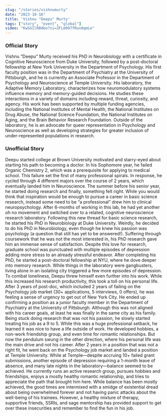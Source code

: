 ```yaml
---
slug: "/stories/vishnumurty"
date: "2023-10-16"
title: 'Vishnu "Deepu" Murty'
tags: ["story", "event", "global"]
video: "KwSGIlRB4bo?si=ZFLm997fRun0qmLe"
---
```

### Official Story
Vishnu “Deepu” Murty received his PhD in Neurobiology with a certificate in Cognitive Neuroscience from Duke University, followed by a post-doctoral fellowship at New York University in the Department of Psychology. His first faculty position was in the Department of Psychiatry at the University of Pittsburgh, and he is currently an Associate Professor in the Department of Psychology and Neuroscience at Temple University. His laboratory, the Adaptive Memory Laboratory, characterizes how neuromodulatory systems influence memory and memory-guided decisions. He studies these interactions in a variety of domains including reward, threat, curiosity, and agency. His work has been supported by multiple funding agencies, including the National Institutes of Mental Health, the National Institutes on Drug Abuse, the National Science Foundation, the National Institutes on Aging, and the Brain Behavior Research Foundation. Outside of the laboratory, he is an advocate for queer representation in Psychology and Neuroscience as well as developing strategies for greater inclusion of under-represented populations in research.

### Unofficial Story
Deepu started college at Brown University motivated and starry-eyed about starting his path to becoming a doctor. In his Sophomore year, he failed Organic Chemistry 2, which was a prerequisite for applying to medical school. This failure set the first of many professional spirals. In response, he cycled through 4 different majors over the course of 2 years, which eventually landed him in Neuroscience. The summer before his senior year, he started doing research and finally, something felt right. While you would think that inspiration would be enough to pursue a career in basic science research, instead some need to be “a professional” drew him to clinical neuropsychology. After 6-months of working in this lab, he had yet another oh no movement and switched over to a related, cognitive neuroscience research laboratory. Following this new thread for basic science research, he started his PhD in Neurobiology at Duke University. Weirdly, he decided to do his PhD in Neurobiology, even though he knew his passion was psychology (a question that still has yet to be answered!). Suffering through coursework that he was not the most interested in, his PhD research gave him an immense sense of satisfaction. Despite this love for research, graduate school was punctuated with multiple episodes of depression adding more stress to an already stressful endeavor. After completing his PhD, he started a post-doctoral fellowship at NYU, where he dove deeper into memory research. While things in the laboratory were gangbusters, living alone in an isolating city triggered a few more episodes of depression. To combat loneliness, Deepu threw himself even further into his work. While this increased his research productivity, this took a toll on his personal life. After 3 years of post-doc, which included 2 years of failing on the Psychology job market (30+ applications, 5 interviews, 0 offers), he was feeling a sense of urgency to get out of New York City. He ended up confirming a position as a junior faculty member in the Department of Psychiatry at the University of Pittsburgh. Although this was not aligned with his career goals, at least he was finally in the same city as his family. Being stuck doing research that was not his passion, he slowly started treating his job as a 9 to 5. While this was a huge professional setback, he learned it was nice to have a life outside of work. He developed hobbies, a non-work friendship group, and even time for romantic relationships. But now the pendulum swung in the other direction, where his personal life was the main drive and not his career. After 2 years in a position that was not a right fit, he went back on the Psychology job market and landed a position at Temple University. While at Temple—despite accruing 10+ failed grant submissions, another episode of depression requiring a 1-month leave of absence, and many late nights in the laboratory—balance seemed to be achieved. He currently runs an active research group, pursues hobbies and friendships, enjoys a mostly healthy romantic relationship, and tries to appreciate the path that brought him here. While balance has been mostly achieved, the good times are intermixed with a smidge of existential dread about being overwhelmed forever and not having panic attacks about the well-being of his trainees. However, a healthy mixture of therapy, supportive friends, SSRIs, and sage mentorship has provided support to get over these insecurities and remember to find the fun in his job.

